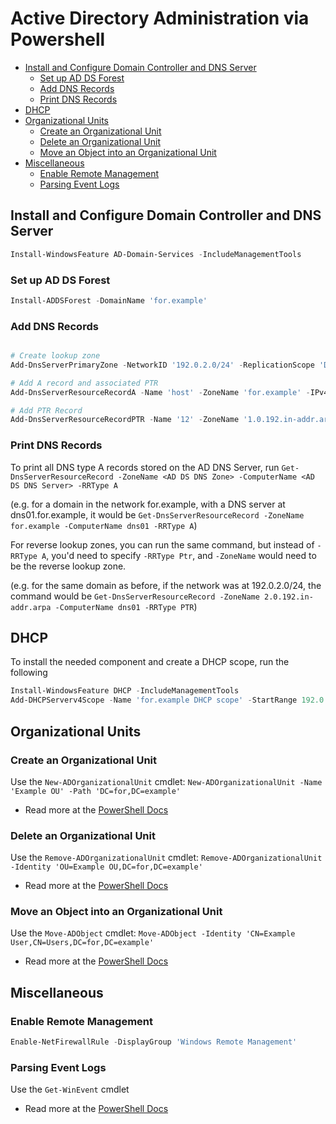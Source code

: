 <!--
SPDX-FileCopyrightText: 2021 - 2024 Eli Array Minkoff

SPDX-License-Identifier: MIT
-->

# Active Directory Administration via Powershell

<!-- vim-markdown-toc GitLab -->

* [Install and Configure Domain Controller and DNS Server](#install-and-configure-domain-controller-and-dns-server)
  * [Set up AD DS Forest](#set-up-ad-ds-forest)
  * [Add DNS Records](#add-dns-records)
  * [Print DNS Records](#print-dns-records)
* [DHCP](#dhcp)
* [Organizational Units](#organizational-units)
  * [Create an Organizational Unit](#create-an-organizational-unit)
  * [Delete an Organizational Unit](#delete-an-organizational-unit)
  * [Move an Object into an Organizational Unit](#move-an-object-into-an-organizational-unit)
* [Miscellaneous](#miscellaneous)
  * [Enable Remote Management](#enable-remote-management)
  * [Parsing Event Logs](#parsing-event-logs)

<!-- vim-markdown-toc -->

## Install and Configure Domain Controller and DNS Server

```powershell
Install-WindowsFeature AD-Domain-Services -IncludeManagementTools
```

### Set up AD DS Forest

```powershell
Install-ADDSForest -DomainName 'for.example'
```

### Add DNS Records

```powershell

# Create lookup zone
Add-DnsServerPrimaryZone -NetworkID '192.0.2.0/24' -ReplicationScope 'Domain'

# Add A record and associated PTR
Add-DnsServerResourceRecordA -Name 'host' -ZoneName 'for.example' -IPv4Address '192.0.2.201' -CreatePtr

# Add PTR Record
Add-DnsServerResourceRecordPTR -Name '12' -ZoneName '1.0.192.in-addr.arpa.' -PtrDomainName 'gateway'
```

### Print DNS Records

To print all DNS type A records stored on the AD DNS Server, run `Get-DnsServerResourceRecord -ZoneName <AD DS DNS Zone> -ComputerName <AD DS DNS Server> -RRType A`

(e.g. for a domain in the network for.example, with a DNS server at dns01.for.example, it would be `Get-DnsServerResourceRecord -ZoneName for.example -ComputerName dns01 -RRType A`)

For reverse lookup zones, you can run the same command, but instead of `-RRType A`, you'd need to specify `-RRType Ptr`, and `-ZoneName` would need to be the reverse lookup zone.

(e.g. for the same domain as before, if the network was at 192.0.2.0/24, the command would be `Get-DnsServerResourceRecord -ZoneName 2.0.192.in-addr.arpa -ComputerName dns01 -RRType PTR`)

## DHCP

To install the needed component and create a DHCP scope, run the following

```powershell
Install-WindowsFeature DHCP -IncludeManagementTools
Add-DHCPServerv4Scope -Name 'for.example DHCP scope' -StartRange 192.0.2.50 -EndRange 192.0.2.75 -SubnetMask 255.255.255.0
```

## Organizational Units

### Create an Organizational Unit

Use the `New-ADOrganizationalUnit` cmdlet: `New-ADOrganizationalUnit -Name 'Example OU' -Path 'DC=for,DC=example'`

   * Read more at the [PowerShell Docs](https://docs.microsoft.com/en-us/powershell/module/activedirectory/new-adorganizationalunit?view=windowsserver2019-ps)

### Delete an Organizational Unit

Use the `Remove-ADOrganizationalUnit` cmdlet: `Remove-ADOrganizationalUnit -Identity 'OU=Example OU,DC=for,DC=example'`

   * Read more at the [PowerShell Docs](https://docs.microsoft.com/en-us/powershell/module/activedirectory/remove-adorganizationalunit?view=windowsserver2019-ps)

### Move an Object into an Organizational Unit

Use the `Move-ADObject` cmdlet: `Move-ADObject -Identity 'CN=Example User,CN=Users,DC=for,DC=example'`

   * Read more at the [PowerShell Docs](https://docs.microsoft.com/en-us/powershell/module/activedirectory/move-adobject?view=windowsserver2019-ps)

## Miscellaneous

### Enable Remote Management

```powershell
Enable-NetFirewallRule -DisplayGroup 'Windows Remote Management'
```

### Parsing Event Logs

Use the `Get-WinEvent` cmdlet

  * Read more at the [PowerShell Docs](https://docs.microsoft.com/en-us/powershell/module/microsoft.powershell.diagnostics/get-winevent?view=powershell-7.1)
